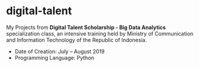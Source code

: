 # digital-talent
My Projects from **Digital Talent Scholarship - Big Data Analytics** specialization class, an intensive training held by Ministry of Communication and Information Technology of the Republic of Indonesia.
<br>
<ul> 
<li>Date of Creation: July – August 2019</li>
<li>Programming Language: Python</li>
</ul>
